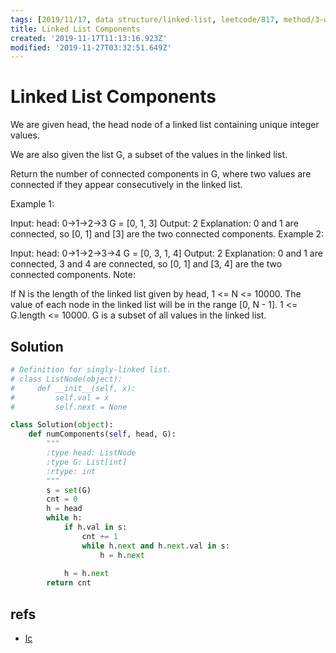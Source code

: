 ```yaml
---
tags: [2019/11/17, data structure/linked-list, leetcode/817, method/3-while]
title: Linked List Components
created: '2019-11-17T11:13:16.923Z'
modified: '2019-11-27T03:32:51.649Z'
---
```


# Linked List Components

We are given head, the head node of a linked list containing unique integer values.

We are also given the list G, a subset of the values in the linked list.

Return the number of connected components in G, where two values are connected if they appear consecutively in the linked list.

Example 1:

Input: 
head: 0->1->2->3
G = [0, 1, 3]
Output: 2
Explanation: 
0 and 1 are connected, so [0, 1] and [3] are the two connected components.
Example 2:

Input: 
head: 0->1->2->3->4
G = [0, 3, 1, 4]
Output: 2
Explanation: 
0 and 1 are connected, 3 and 4 are connected, so [0, 1] and [3, 4] are the two connected components.
Note:

If N is the length of the linked list given by head, 1 <= N <= 10000.
The value of each node in the linked list will be in the range [0, N - 1].
1 <= G.length <= 10000.
G is a subset of all values in the linked list.


## Solution

```python
# Definition for singly-linked list.
# class ListNode(object):
#     def __init__(self, x):
#         self.val = x
#         self.next = None

class Solution(object):
    def numComponents(self, head, G):
        """
        :type head: ListNode
        :type G: List[int]
        :rtype: int
        """
        s = set(G)
        cnt = 0
        h = head
        while h:
            if h.val in s:
                cnt += 1
                while h.next and h.next.val in s:
                    h = h.next
                
            h = h.next
        return cnt   
```

## refs

* [lc](https://leetcode.com/problems/linked-list-components/)


